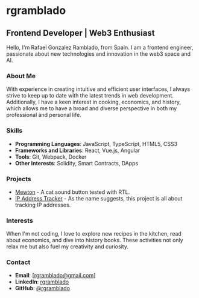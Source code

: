 # rgramblado

## Frontend Developer | Web3 Enthusiast

Hello, I'm Rafael Gonzalez Ramblado, from Spain. I am a frontend engineer, passionate about new technologies and innovation in the web3 space and AI.

### About Me

With experience in creating intuitive and efficient user interfaces, I always strive to keep up to date with the latest trends in web development. Additionally, I have a keen interest in cooking, economics, and history, which allows me to have a broad and diverse perspective in both my professional and personal life.

### Skills

- **Programming Languages**: JavaScript, TypeScript, HTML5, CSS3
- **Frameworks and Libraries**: React, Vue.js, Angular
- **Tools**: Git, Webpack, Docker
- **Other Interests**: Solidity, Smart Contracts, DApps

### Projects

- [Mewton](https://mewton-beb13.web.app/) - A cat sound button tested with RTL.
- [IP Address Tracker](https://ip-tracker-b0ea4.web.app/) - As the name suggests, this project is all about tracking IP addresses.

### Interests

When I'm not coding, I love to explore new recipes in the kitchen, read about economics, and dive into history books. These activities not only relax me but also fuel my creativity and curiosity.

### Contact

- **Email**: [rgramblado@gmail.com]
- **LinkedIn**: [rgramblado](https://www.linkedin.com/in/rgramblado/)
- **GitHub**: [@rgramblado](https://github.com/rgramblado)

